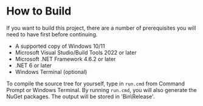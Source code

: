 # How to Build

If you want to build this project, there are a number of prerequisites you will need to have first before continuing.

* A supported copy of Windows 10/11
* Microsoft Visual Studio/Build Tools 2022 or later
* Microsoft .NET Framework 4.6.2 or later
* .NET 6 or later
* Windows Terminal (optional)

To compile the source tree for yourself, type in `run.cmd` from Command Prompt or Windows Terminal. By running `run.cmd`, you will also generate the NuGet packages. The output will be stored in 'Bin\Release'.